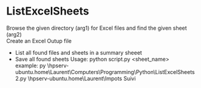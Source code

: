 # ListExcelSheets  
Browse the given directory (arg1) for Excel files and find the given sheet (arg2)  
Create an Excel Outup file
- List all found files and sheets in a summary sheeet
- Save all found sheets 
Usage: python script.py <directory> <sheet_name>  
example:  py \\hpserv-ubuntu.home\Laurent\Computers\Programming\Python\ListExcelSheets2.py \\hpserv-ubuntu.home\Laurent\Impots Suivi
